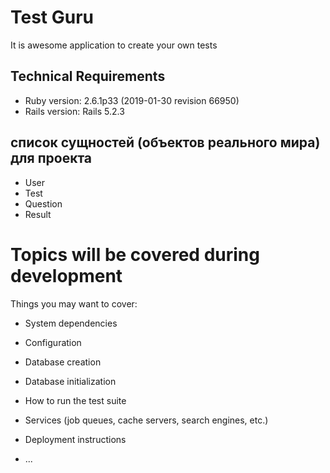 # Test Guru

It is awesome application to create your own tests

## Technical Requirements
* Ruby version: 2.6.1p33 (2019-01-30 revision 66950)
* Rails version: Rails 5.2.3

## список сущностей (объектов реального мира) для проекта
* User
* Test
* Question
* Result

# Topics will be covered during development 
Things you may want to cover:

* System dependencies

* Configuration

* Database creation

* Database initialization

* How to run the test suite

* Services (job queues, cache servers, search engines, etc.)

* Deployment instructions

* ...
